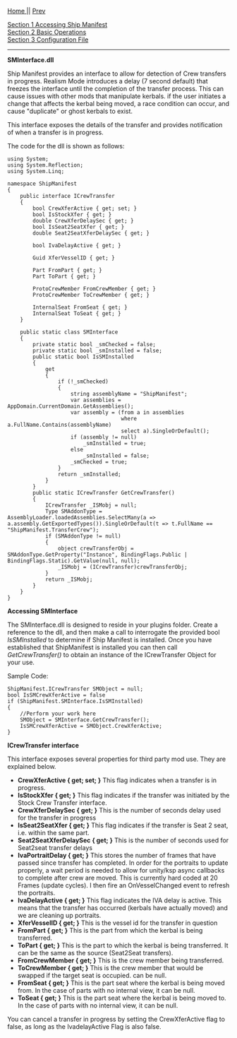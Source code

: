 [Home ](https://github.com/PapaJoesSoup/ShipManifest/wiki)|| [Prev ](https://github.com/PapaJoesSoup/ShipManifest/wiki/3.0-Configuration-File)

[Section 1 Accessing Ship Manifest](https://github.com/PapaJoesSoup/ShipManifest/wiki/1.0-Accessing-Ship-Manifest)  
[Section 2 Basic Operations](https://github.com/PapaJoesSoup/ShipManifest/wiki/2.0---Basic-Operation)  
[Section 3 Configuration File](https://github.com/PapaJoesSoup/ShipManifest/wiki/3.0-Configuration-File)  
***

**SMInterface.dll**  

Ship Manifest provides an interface to allow for detection of Crew transfers in progress.  Realism Mode introduces a delay (7 second default) that freezes the interface until the completion of the transfer process.  This can cause issues with other mods that manipulate kerbals.  if the user initiates a change that affects the kerbal being moved, a race condition can occur, and cause "duplicate" or ghost kerbals to exist.

This interface exposes the details of the transfer and provides notification of when a transfer is in progress.

The code for the dll is shown as follows:

    using System;
    using System.Reflection;
    using System.Linq;

    namespace ShipManifest
    {
        public interface ICrewTransfer
        {
            bool CrewXferActive { get; set; }
            bool IsStockXfer { get; }
            double CrewXferDelaySec { get; }
            bool IsSeat2SeatXfer { get; }
            double Seat2SeatXferDelaySec { get; }

            bool IvaDelayActive { get; }

            Guid XferVesselID { get; }

            Part FromPart { get; }
            Part ToPart { get; }

            ProtoCrewMember FromCrewMember { get; }
            ProtoCrewMember ToCrewMember { get; }

            InternalSeat FromSeat { get; }
            InternalSeat ToSeat { get; }
        }

        public static class SMInterface
        {
            private static bool _smChecked = false;
            private static bool _smInstalled = false;
            public static bool IsSMInstalled
            {
                get
                {
                    if (!_smChecked)
                    {
                        string assemblyName = "ShipManifest";
                        var assemblies = AppDomain.CurrentDomain.GetAssemblies();
                        var assembly = (from a in assemblies
                                        where a.FullName.Contains(assemblyName)
                                        select a).SingleOrDefault();
                        if (assembly != null)
                            _smInstalled = true;
                        else
                            _smInstalled = false;
                        _smChecked = true;
                    }
                    return _smInstalled;
                }
            }
            public static ICrewTransfer GetCrewTransfer()
            {
                ICrewTransfer _ISMobj = null;
                Type SMAddonType = AssemblyLoader.loadedAssemblies.SelectMany(a => a.assembly.GetExportedTypes()).SingleOrDefault(t => t.FullName == "ShipManifest.TransferCrew");
                if (SMAddonType != null)
                {
                    object crewTransferObj = SMAddonType.GetProperty("Instance", BindingFlags.Public | BindingFlags.Static).GetValue(null, null);
                    _ISMobj = (ICrewTransfer)crewTransferObj;
                }
                return _ISMobj;
            }
        }
    }

**Accessing SMInterface**

The SMInterface.dll is designed to reside in your plugins folder.  Create a reference to the dll, and then make a call to interrogate the provided bool _IsSMInstalled_ to determine if Ship Manifest is installed.  Once you have established that ShipManifest is installed you can then call _GetCrewTransfer()_ to obtain an instance of the ICrewTransfer Object for your use.

Sample Code:

    ShipManifest.ICrewTransfer SMObject = null;
    bool IsSMCrewXferActive = false
    if (ShipManifest.SMInterface.IsSMInstalled)
    {
        //Perform your work here
        SMObject = SMInterface.GetCrewTransfer();
        IsSMCrewXferActive = SMObject.CrewXferActive;
    }


**ICrewTransfer interface**

This interface exposes several properties for third party mod use.  They are explained below.

* **CrewXferActive { get; set; }**  This flag indicates when a transfer is in progress.
* **IsStockXfer { get; }**  This flag indicates if the transfer was initiated by the Stock Crew Transfer interface.
* **CrewXferDelaySec { get; }**  This is the number of seconds delay used for the transfer in progress
* **IsSeat2SeatXfer { get; }**  This flag indicates if the transfer is Seat 2 seat, i.e. within the same part.
* **Seat2SeatXferDelaySec { get; }**  This is the number of seconds used for Seat2seat transfer delays
* **IvaPortraitDelay { get; }**  This stores the number of frames that have passed since transfer has completed.  In order for the portraits to update properly, a wait period is needed to allow for unity/ksp async callbacks to complete after crew are moved.  This is currently hard coded at 20 Frames (update cycles).  I then fire an OnVesselChanged event to refresh the portraits.  
* **IvaDelayActive { get; }**  This flag indicates the IVA delay is active.  This means that the transfer has occurred (kerbals have actually moved) and we are cleaning up portraits.
* **XferVesselID { get; }**  This is the vessel id for the transfer in question
* **FromPart { get; }**  This is the part from which the kerbal is being transferred.
* **ToPart { get; }**  This is the part to which the kerbal is being transferred.  It can be the same as the source (Seat2Seat transfers).
* **FromCrewMember { get; }**  This is the crew member being transferred.
* **ToCrewMember { get; }**  This is the crew member that would be swapped if the target seat is occupied.  can be null.
* **FromSeat { get; }**  This is the part seat where the kerbal is being moved from.  In the case of parts with no internal view, it can be null.
* **ToSeat { get; }**  This is the part seat where the kerbal is being moved to.  In the case of parts with no internal view, it can be null.

You can cancel a transfer in progress by setting the CrewXferActive flag to false, as long as the IvadelayActive Flag is also false.